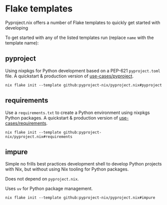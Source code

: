 # Flake templates

Pyproject.nix offers a number of Flake templates to quickly get started with developing

To get started with any of the listed templates run (replace `name` with the template name):

## pyproject

Using nixpkgs for Python development based on a PEP-621 `pyproject.toml` file.
A quickstart & production version of [use-cases/pyproject](./use-cases/pyproject.html).

```
nix flake init --template github:pyproject-nix/pyproject.nix#pyproject
```

## requirements

Use a `requirements.txt` to create a Python environment using nixpkgs Python packages.
A quickstart & production version of [use-cases/requirements](./use-cases/requirements.html).

```
nix flake init --template github:pyproject-nix/pyproject.nix#requirements
```

## impure

Simple no frills best practices development shell to develop Python projects with Nix, but without using Nix tooling for Python packages.

Does not depend on `pyproject.nix`.

Uses `uv` for Python package management.

```
nix flake init --template github:pyproject-nix/pyproject.nix#impure
```
